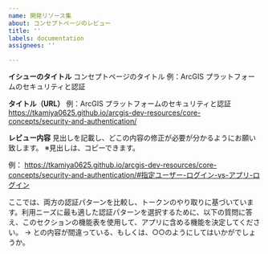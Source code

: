 ```yaml
---
name: 開発リソース集
about: コンセプトページのレビュー
title: ''
labels: documentation
assignees: ''

---
```


**イシューのタイトル**
コンセプトページのタイトル
例：ArcGIS プラットフォームのセキュリティと認証

**タイトル（URL）**
例：ArcGIS プラットフォームのセキュリティと認証
https://tkamiya0625.github.io/arcgis-dev-resources/core-concepts/security-and-authentication/

**レビュー内容**
見出しを記載し、どこの内容の修正が必要が分かるようにお願い致します。
※見出しは、コピーできます。

例：
https://tkamiya0625.github.io/arcgis-dev-resources/core-concepts/security-and-authentication/#指定ユーザー-ログイン-vs-アプリ-ログイン

ここでは、両方の認証パターンを比較し、トークンのやり取りに基づいています。利用ニーズに最も適した認証パターンを選択するために、以下の質問に答え、このセクションの機能表を使用して、アプリに含める機能を決定してください。
→
との内容が間違っている、もしくは、○○のようにしてはいかがでしょうか。
